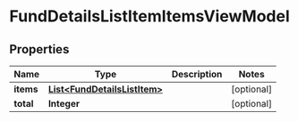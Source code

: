# FundDetailsListItemItemsViewModel

## Properties
Name | Type | Description | Notes
------------ | ------------- | ------------- | -------------
**items** | [**List&lt;FundDetailsListItem&gt;**](FundDetailsListItem.md) |  |  [optional]
**total** | **Integer** |  |  [optional]
